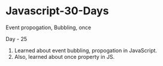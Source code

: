 # Javascript-30-Days

Event propogation, Bubbling, once

Day - 25

1. Learned about event bubbling, propogation in JavaScript.
2. Also, learned about once property in JS.